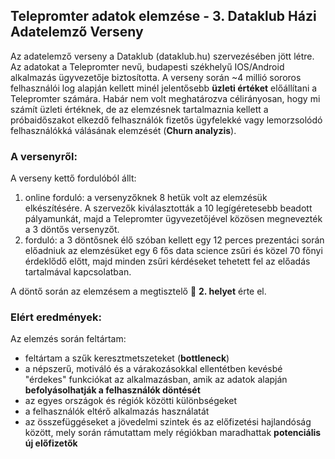 ## Telepromter adatok elemzése - 3. Dataklub Házi Adatelemző Verseny

Az adatelemző verseny a Dataklub (dataklub.hu) szervezésében jött létre.
Az adatokat a Telepromter nevű, budapesti székhelyű IOS/Android alkalmazás ügyvezetője biztosította. A verseny során ~4 millió sororos felhasználói log alapján kellett minél jelentősebb **üzleti értéket** előállítani a Telepromter számára. Habár nem volt meghatározva célirányosan, hogy mi számít üzleti értéknek, de az elemzésnek tartalmaznia kellett a próbaidőszakot elkezdő felhasználók fizetős ügyfelekké vagy lemorzsolódó felhasználókká válásának elemzését (**Churn analyzis**). 

### A versenyről:
A verseny kettő fordulóból állt:
1. online forduló: a versenyzőknek 8 hetük volt az elemzésük elkészítésére. A szervezők kiválasztották a 10 legígéretesebb beadott pályamunkát, majd a Telepromter ügyvezetőjével közösen megnevezték a 3 döntős versenyzőt.
2. forduló: a 3 döntősnek élő szóban kellett egy 12 perces prezentáci során előadniuk az elemzésüket egy 6 fős data science zsűri és közel 70 főnyi érdeklődő előtt, majd minden zsűri kérdéseket tehetett fel az előadás tartalmával kapcsolatban.

A döntő során az elemzésem a megtisztelő 🥈 **2. helyet** érte el.

### Elért eredmények:
Az elemzés során feltártam: 
- feltártam a szűk keresztmetszeteket (**bottleneck**)
- a népszerű, motiváló és a várakozásokkal ellentétben kevésbé "érdekes" funkciókat az alkalmazásban, amik az adatok alapján **befolyásolhatják a felhasználók döntését**
- az egyes országok és régiók közötti különbségeket
- a felhasználók eltérő alkalmazás használatát
- az összefüggéseket a jövedelmi szintek és az előfizetési hajlandóság között, mely során rámutattam mely régiókban maradhattak **potenciális új előfizetők**


